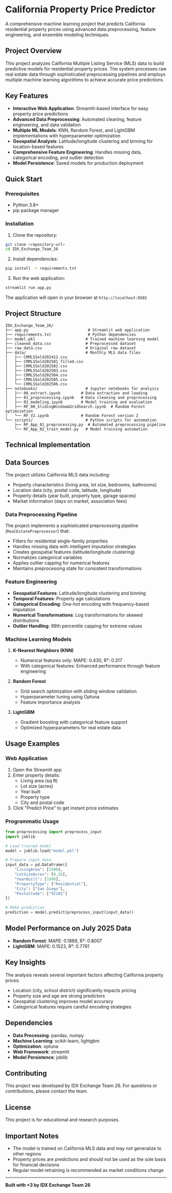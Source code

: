 # California Property Price Predictor

A comprehensive machine learning project that predicts California residential property prices using advanced data preprocessing, feature engineering, and ensemble modeling techniques.

## Project Overview

This project analyzes California Multiple Listing Service (MLS) data to build predictive models for residential property prices. The system processes raw real estate data through sophisticated preprocessing pipelines and employs multiple machine learning algorithms to achieve accurate price predictions.

## Key Features

- **Interactive Web Application**: Streamlit-based interface for easy property price predictions
- **Advanced Data Preprocessing**: Automated cleaning, feature engineering, and data validation
- **Multiple ML Models**: KNN, Random Forest, and LightGBM implementations with hyperparameter optimization
- **Geospatial Analysis**: Latitude/longitude clustering and binning for location-based features
- **Comprehensive Feature Engineering**: Handles missing data, categorical encoding, and outlier detection
- **Model Persistence**: Saved models for production deployment

## Quick Start

### Prerequisites

- Python 3.8+
- pip package manager

### Installation

1. Clone the repository:
```bash
git clone <repository-url>
cd IDX_Exchange_Team_26
```

2. Install dependencies:
```bash
pip install -r requirements.txt
```

3. Run the web application:
```bash
streamlit run app.py
```

The application will open in your browser at `http://localhost:8501`

## Project Structure

```
IDX_Exchange_Team_26/
├── app.py                          # Streamlit web application
├── requirements.txt                # Python dependencies
├── model.pkl                      # Trained machine learning model
├── cleaned_data.csv               # Preprocessed dataset
├── raw_data.csv                   # Original raw dataset
├── data/                          # Monthly MLS data files
│   ├── CRMLSSold202412.csv
│   ├── CRMLSSold202501_filled.csv
│   ├── CRMLSSold202502.csv
│   ├── CRMLSSold202503.csv
│   ├── CRMLSSold202504.csv
│   ├── CRMLSSold202505.csv
│   └── CRMLSSold202506.csv
├── notebooks/                     # Jupyter notebooks for analysis
│   ├── 00_extract.ipynb         # Data extraction and loading
│   ├── 01_preprocessing.ipynb   # Data cleaning and preprocessing
│   ├── 02_modeling.ipynb        # Model training and evaluation
│   ├── RF_00_SlidingWindow&GridSearch.ipynb  # Random Forest optimization
│   └── RF_V2.ipynb              # Random Forest version 2
└── scripts/                       # Python scripts for automation
    ├── RF_App_01_preprocessing.py  # Automated preprocessing pipeline
    └── RF_App_02_train_model.py   # Model training automation
```

## Technical Implementation

## Data Sources

The project utilizes California MLS data including:
- Property characteristics (living area, lot size, bedrooms, bathrooms)
- Location data (city, postal code, latitude, longitude)
- Property details (year built, property type, garage spaces)
- Market information (days on market, association fees)

### Data Preprocessing Pipeline

The project implements a sophisticated preprocessing pipeline (`RealEstatePreprocessor`) that:

- Filters for residential single-family properties
- Handles missing data with intelligent imputation strategies
- Creates geospatial features (latitude/longitude clustering)
- Normalizes categorical variables
- Applies outlier capping for numerical features
- Maintains preprocessing state for consistent transformations

### Feature Engineering

- **Geospatial Features**: Latitude/longitude clustering and binning
- **Temporal Features**: Property age calculations
- **Categorical Encoding**: One-hot encoding with frequency-based imputation
- **Numerical Transformations**: Log transformations for skewed distributions
- **Outlier Handling**: 99th percentile capping for extreme values

### Machine Learning Models

1. **K-Nearest Neighbors (KNN)**
   - Numerical features only: MAPE: 0.430, R²: 0.317
   - With categorical features: Enhanced performance through feature engineering

2. **Random Forest**
   - Grid search optimization with sliding window validation
   - Hyperparameter tuning using Optuna
   - Feature importance analysis

3. **LightGBM**
   - Gradient boosting with categorical feature support
   - Optimized hyperparameters for real estate data

## Usage Examples

### Web Application

1. Open the Streamlit app
2. Enter property details:
   - Living area (sq ft)
   - Lot size (acres)
   - Year built
   - Property type
   - City and postal code
3. Click "Predict Price" to get instant price estimates

### Programmatic Usage

```python
from preprocessing import preprocess_input
import joblib

# Load trained model
model = joblib.load("model.pkl")

# Prepare input data
input_data = pd.DataFrame({
    "LivingArea": [1500],
    "LotSizeAcres": [0.25],
    "YearBuilt": [1990],
    "PropertyType": ["Residential"],
    "City": ["San Diego"],
    "PostalCode": ["92101"]
})

# Make prediction
prediction = model.predict(preprocess_input(input_data))
```

## Model Performance on July 2025 Data

- **Random Forest**: MAPE: 0.1889, R²: 0.8007
- **LightGBM**: MAPE: 0.1523, R²: 0.7761

## Key Insights

The analysis reveals several important factors affecting California property prices:
- Location (city, school district) significantly impacts pricing
- Property size and age are strong predictors
- Geospatial clustering improves model accuracy
- Categorical features require careful encoding strategies

## Dependencies

- **Data Processing**: pandas, numpy
- **Machine Learning**: scikit-learn, lightgbm
- **Optimization**: optuna
- **Web Framework**: streamlit
- **Model Persistence**: joblib

## Contributing

This project was developed by IDX Exchange Team 26. For questions or contributions, please contact the team.

## License

This project is for educational and research purposes.

## Important Notes

- The model is trained on California MLS data and may not generalize to other regions
- Property prices are predictions and should not be used as the sole basis for financial decisions
- Regular model retraining is recommended as market conditions change

---

**Built with <3 by IDX Exchange Team 26**
